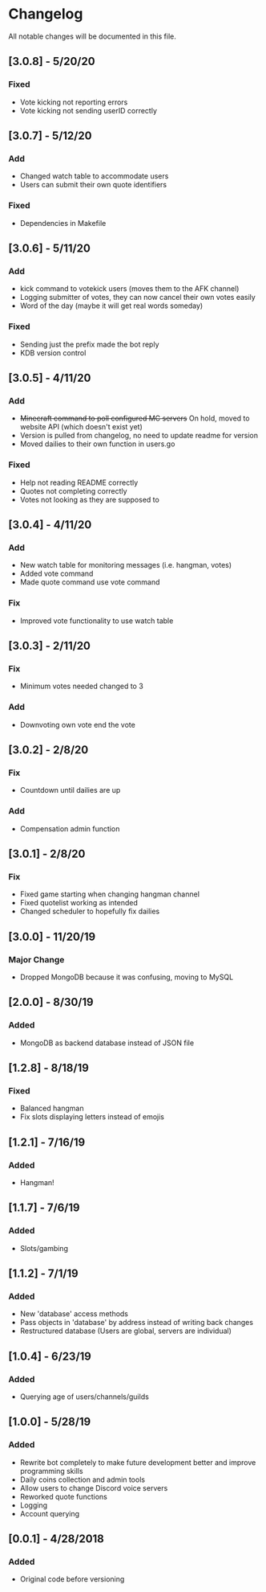 # Changelog
All notable changes will be documented in this file.

## [3.0.8] - 5/20/20
### Fixed
- Vote kicking not reporting errors
- Vote kicking not sending userID correctly

## [3.0.7] - 5/12/20
### Add
- Changed watch table to accommodate users 
- Users can submit their own quote identifiers
### Fixed
- Dependencies in Makefile

## [3.0.6] - 5/11/20
### Add
- kick command to votekick users (moves them to the AFK channel)
- Logging submitter of votes, they can now cancel their own votes easily
- Word of the day (maybe it will get real words someday)
### Fixed
- Sending just the prefix made the bot reply
- KDB version control

## [3.0.5] - 4/11/20
### Add
- ~~Minecraft command to poll configured MC servers~~ On hold, moved to website API (which doesn't exist yet)
- Version is pulled from changelog, no need to update readme for version
- Moved dailies to their own function in users.go
### Fixed
- Help not reading README correctly
- Quotes not completing correctly
- Votes not looking as they are supposed to

## [3.0.4] - 4/11/20
### Add
- New watch table for monitoring messages (i.e. hangman, votes)
- Added vote command
- Made quote command use vote command
### Fix
- Improved vote functionality to use watch table

## [3.0.3] - 2/11/20
### Fix
- Minimum votes needed changed to 3
### Add
- Downvoting own vote end the vote

## [3.0.2] - 2/8/20
### Fix
- Countdown until dailies are up
### Add
- Compensation admin function

## [3.0.1] - 2/8/20
### Fix
- Fixed game starting when changing hangman channel
- Fixed quotelist working as intended
- Changed scheduler to hopefully fix dailies

## [3.0.0] - 11/20/19
### Major Change
- Dropped MongoDB because it was confusing, moving to MySQL

## [2.0.0] - 8/30/19
### Added
- MongoDB as backend database instead of JSON file

## [1.2.8] - 8/18/19
### Fixed
- Balanced hangman
- Fix slots displaying letters instead of emojis

## [1.2.1] - 7/16/19
### Added
- Hangman!

## [1.1.7] - 7/6/19
### Added
- Slots/gambing

## [1.1.2] - 7/1/19
### Added
- New 'database' access methods
- Pass objects in 'database' by address instead of writing back changes
- Restructured database (Users are global, servers are individual)

## [1.0.4] - 6/23/19
### Added
- Querying age of users/channels/guilds

## [1.0.0] - 5/28/19
### Added
- Rewrite bot completely to make future development better and improve programming skills
- Daily coins collection and admin tools
- Allow users to change Discord voice servers
- Reworked quote functions
- Logging
- Account querying

## [0.0.1] - 4/28/2018
### Added
- Original code before versioning